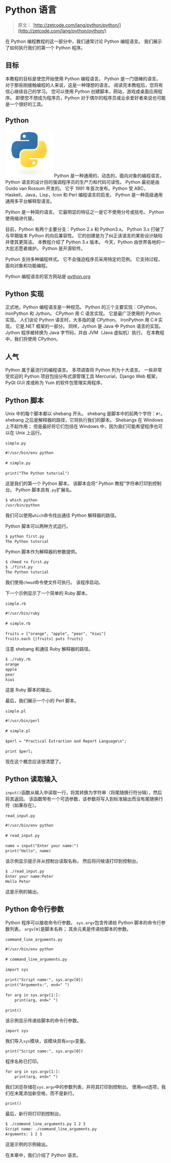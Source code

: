 # Python 语言

> 原文： [http://zetcode.com/lang/python/python/](http://zetcode.com/lang/python/python/)

在 Python 编程教程的这一部分中，我们通常讨论 Python 编程语言。 我们展示了如何执行我们的第一个 Python 程序。

## 目标

本教程的目标是使您开始使用 Python 编程语言。 Python 是一门很棒的语言。 对于那些刚接触编程的人来说，这是一种理想的语言。 阅读完本教程后，您将有信心继续自己的学习。 您可以使用 Python 创建脚本，网站，游戏或桌面应用程序。 即使您不想成为程序员，Python 对于偶尔的程序员或业余爱好者来说也可能是一个很好的工具。

## Python

![Python logo](img/7165df639551ccc9d0d36df95fb315ca.jpg) Python 是一种通用的，动态的，面向对象的编程语言。 Python 语言的设计目的强调程序员的生产力和代码可读性。 Python 最初是由 Guido van Rossum 开发的。 它于 1991 年首次发布。Python 受 ABC，Haskell，Java，Lisp，Icon 和 Perl 编程语言的启发。 Python 是一种高级通用通用多平台解释型语言。

Python 是一种简约语言。 它最明显的特征之一是它不使用分号或括号。 Python 使用缩进代替。

目前，Python 有两个主要分支：Python 2.x 和 Python3.x。 Python 3.x 打破了与早期版本 Python 的向后兼容性。 它的创建是为了纠正该语言的某些设计缺陷并使其更简洁。 本教程介绍了 Python 3.x 版本。 今天，Python 由世界各地的一大批志愿者维护。 Python 是开源软件。

Python 支持多种编程样式。 它不会强迫程序员采用特定的范例。 它支持过程，面向对象和功能编程。

Python 编程语言的官方网站是 [python.org](http://python.org)

## Python 实现

正式地，Python 编程语言是一种规范。 Python 的三个主要实现：CPython，IronPython 和 Jython。 CPython 用 C 语言实现。 它是最广泛使用的 Python 实现。 人们谈论 Python 语言时，大多指的是 CPython。 IronPython 用 C＃实现。 它是.NET 框架的一部分。 同样，Jython 是 Java 中 Python 语言的实现。 Jython 程序被转换为 Java 字节码，并由 JVM（Java 虚拟机）执行。 在本教程中，我们将使用 CPython。

## 人气

Python 属于最流行的编程语言。 多项调查将 Python 列为十大语言。 一些非常受欢迎的 Python 项目包括分布式源管理工具 Mercurial，Django Web 框架，PyQt GUI 库或称为 Yum 的软件包管理实用程序。

## Python 脚本

Unix 中的每个脚本都以 shebang 开头。 shebang 是脚本中的前两个字符：`#!`。 shebang 之后是解释器的路径，它将执行我们的脚本。 Shebangs 在 Windows 上不起作用； 但是最好将它们包括在 Windows 中，因为我们可能希望程序也可以在 Unix 上运行。

`simple.py`

```
#!/usr/bin/env python

# simple.py

print("The Python tutorial")

```

这是我们的第一个 Python 脚本。 该脚本会将“ Python 教程”字符串打印到控制台。 Python 脚本具有`.py`扩展名。

```
$ which python
/usr/bin/python

```

我们可以使用`which`命令找出通往 Python 解释器的路径。

Python 脚本可以两种方式运行。

```
$ python first.py
The Python tutorial

```

Python 脚本作为解释器的参数提供。

```
$ chmod +x first.py 
$ ./first.py 
The Python tutorial

```

我们使用`chmod`命令使文件可执行。 该程序启动。

下一个示例显示了一个简单的 Ruby 脚本。

`simple.rb`

```
#!/usr/bin/ruby

# simple.rb

fruits = ["orange", "apple", "pear", "kiwi"]
fruits.each {|fruits| puts fruits}

```

注意 shebang 和通往 Ruby 解释器的路径。

```
$ ./ruby.rb 
orange
apple
pear
kiwi

```

这是 Ruby 脚本的输出。

最后，我们展示一个小的 Perl 脚本。

`simple.pl`

```
#!/usr/bin/perl

# simple.pl

$perl = "Practical Extraction and Report Language\n";

print $perl;

```

现在这个概念应该很清楚了。

## Python 读取输入

`input()`函数从输入中读取一行，将其转换为字符串（将尾随换行符分隔），然后将其返回。 该函数带有一个可选参数，该参数将写入到标准输出而没有尾随换行符（如果存在）。

`read_input.py`

```
#!/usr/bin/env python

# read_input.py

name = input("Enter your name:")
print("Hello", name)

```

该示例显示提示并从控制台读取名称。 然后将问候语打印到控制台。

```
$ ./read_input.py 
Enter your name:Peter
Hello Peter

```

这是示例的输出。

## Python 命令行参数

Python 程序可以接收命令行参数。 `sys.argv`包含传递给 Python 脚本的命令行参数列表。 `argv[0]`是脚本名称； 其余元素是传递给脚本的参数。

`command_line_arguments.py`

```
#!/usr/bin/env python

# command_line_arguments.py

import sys

print("Script name:", sys.argv[0])
print("Arguments:", end=" ")

for arg in sys.argv[1:]:
    print(arg, end=" ")

print()

```

该示例显示传递给脚本的命令行参数。

```
import sys

```

我们导入`sys`模块，该模块具有`argv`变量。

```
print("Script name:", sys.argv[0])

```

程序名称已打印。

```
for arg in sys.argv[1:]:
    print(arg, end=" ")

```

我们浏览存储在`sys.argv`中的参数列表，并将其打印到控制台。 使用`end`选项，我们在末尾添加新空格，而不是新行。

```
print()

```

最后，新行将打印到控制台。

```
$ ./command_line_arguments.py 1 2 3
Script name: ./command_line_arguments.py
Arguments: 1 2 3 

```

这是示例的示例输出。

在本章中，我们介绍了 Python 语言。